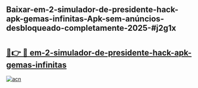 ## Baixar-em-2-simulador-de-presidente-hack-apk-gemas-infinitas-Apk-sem-anúncios-desbloqueado-completamente-2025-#j2g1x

# <h2><a href="https://ainizakaria.my?title=em-2-simulador-de-presidente-hack-apk-gemas-infinitas&ref=22M">🔗👉 🔴 em-2-simulador-de-presidente-hack-apk-gemas-infinitas</a></h2>

[![acn](https://github.com/user-attachments/assets/0f9c940e-d8b0-45ae-aac7-cd30a18b3e1c)](https://ainizakaria.my?title=em-2-simulador-de-presidente-hack-apk-gemas-infinitas&ref=22M)

